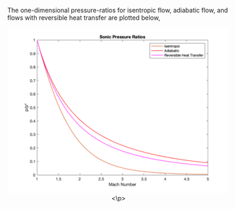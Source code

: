 The one-dimensional pressure-ratios for isentropic flow, adiabatic flow, and flows with reversible heat transfer are plotted below, 
<p align="center"><img src="SonicPressureRatios.png" alt="drawing" width="500"/><\p>
